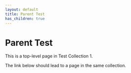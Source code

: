 ```yaml
---
layout: default
title: Parent Test
has_children: true
---
```


# Parent Test

This is a top-level page in Test Collection 1.

The link below should lead to a page in the same collection.
